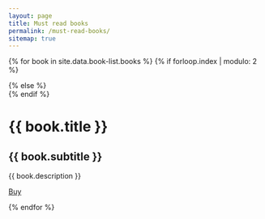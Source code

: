 ```yaml
---
layout: page
title: Must read books
permalink: /must-read-books/
sitemap: true
---
```


{% for book in site.data.book-list.books %}
    {% if forloop.index | modulo: 2 %}
        <div class="blog-card alt">
       {% else %}
        <div class="blog-card alt">
    {% endif %}
            <div class="meta">
              <div class="photo" style="background-image: url(https://storage.googleapis.com/chydlx/codepen/blog-cards/image-1.jpg)"></div>
            </div>
            <div class="description">
              <h1>{{ book.title }}</h1>
              <h2>{{ book.subtitle }}</h2>
              <p> {{ book.description }}</p>
              <p class="read-more">
                <a href="{{ book.url }}">Buy</a>
              </p>
            </div>
          </div>
    </div>
{% endfor %}
</ul>

